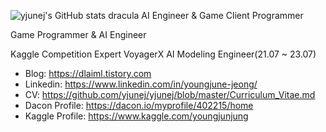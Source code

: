 ![yjunej's GitHub stats](https://github-readme-stats-woad-ten-71.vercel.app/api?username=yjunej&show_icons=true&show_private=true&theme=merko)
dracula
AI Engineer & Game Client Programmer

Game Programmer & AI Engineer

Kaggle Competition Expert
VoyagerX AI Modeling Engineer(21.07 ~ 23.07)




* Blog: https://dlaiml.tistory.com
* Linkedin: https://www.linkedin.com/in/youngjune-jeong/
* CV: https://github.com/yjunej/yjunej/blob/master/Curriculum_Vitae.md
* Dacon Profile: https://dacon.io/myprofile/402215/home
* Kaggle Profile: https://www.kaggle.com/youngjunjung
